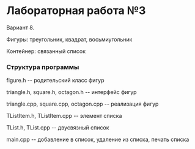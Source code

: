 # Лабораторная работа №3 #

Вариант 8.

Фигуры: треугольник, квадрат, восьмиугольник

Контейнер: связанный список

### Структура программы ###

figure.h -- родительский класс фигур

triangle.h, square.h, octagon.h -- интерфейс фигур

triangle.cpp, square.cpp, octagon.cpp -- реализация фигур

TListItem.h, TListItem.cpp -- элемент списка

TList.h, TList.cpp -- двусвязный список

main.cpp -- добавление в список, удаление из списка, печать списка
